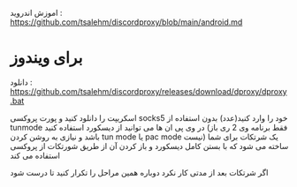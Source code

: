 اموزش اندروید : https://github.com/tsalehm/discordproxy/blob/main/android.md
# برای ویندوز



دانلود : https://github.com/tsalehm/discordproxy/releases/download/dproxy/dproxy.bat


اسکریپت را دانلود کنید و پورت پروکسی socks5 خود را وارد کنید(عدد) بدون استفاده از tunmode در وی پی ان ها می توانید از دیسکورد استفاده کنید (فقط برنامه وی 2 ری باز باشد و نیازی به روشن کردن tun mode یا pac mode نیست)
یک شرتکات برای شما ساخته می شود که با بستن کامل دیسکورد و باز کردن آن از طریق شورتکات از پروکسی استفاده می کند

اگر شرتکات بعد از مدتی کار نکرد دوباره همین مراحل را تکرار کنید تا درست شود

